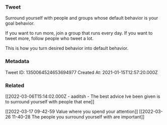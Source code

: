 ### Tweet
Surround yourself with people and groups whose default behavior is your goal behavior. 

If you want to run more, join a group that runs every day. If you want to tweet more, follow people who tweet a lot.

This is how you turn desired behavior into default behavior.

### Metadata
Tweet ID: 1350064524653694977
Created At: 2021-01-15T12:57:20.000Z

### Related
[[2022-03-06T15:14:02.000Z - aaditsh - The best advice Ive been given is to surround yourself with people that ene]]

[[2022-03-17 09-42-59 Value where you spend your attention]]
[[2022-03-26 11-40-28 The people you surround yourself with are important]]

